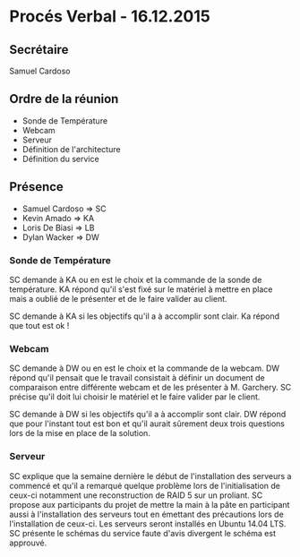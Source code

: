 # Procés Verbal - 16.12.2015

## Secrétaire
Samuel Cardoso

## Ordre de la réunion
* Sonde de Température
* Webcam
* Serveur
* Définition de l'architecture
* Définition du service

## Présence
* Samuel Cardoso => SC
* Kevin Amado => KA
* Loris De Biasi => LB
* Dylan Wacker => DW

### Sonde de Température
SC demande à KA ou en est le choix et la commande de la sonde de température. KA répond qu'il s'est fixé sur le matériel à mettre en place mais a oublié de le présenter et de le faire valider au client.

SC demande à KA si les objectifs qu'il a à accomplir sont clair. Ka répond que tout est ok !

### Webcam
SC demande à DW ou en est le choix et la commande de la webcam. DW répond qu'il pensait que le travail consistait à définir un document de comparaison entre différente webcam et de les présenter à M. Garchery. SC précise qu'il doit lui choisir le matériel et le faire valider par le client.

SC demande à DW si les objectifs qu'il a à accomplir sont clair. DW répond que pour l'instant tout est bon et qu'il aurait sûrement deux trois questions lors de la mise en place de la solution.

### Serveur
SC explique que la semaine dernière le début de l'installation des serveurs a commencé et qu'il a remarqué quelque problème lors de l'initialisation de ceux-ci notamment une reconstruction de RAID 5 sur un proliant. SC propose aux participants du projet de mettre la main à la pâte en participant aussi à l'installation des serveurs tout en émettant des précautions lors de l'installation de ceux-ci. Les serveurs seront installés en Ubuntu 14.04 LTS. SC présente le schémas du service faute d'avis divergent le schéma est approuvé.